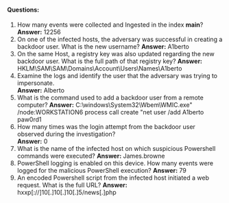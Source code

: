 #### Questions:

1. How many events were collected and Ingested in the index **main**?
   **Answer:** 12256
2. On one of the infected hosts, the adversary was successful in creating a backdoor user. What is the new username?
   **Answer:** A1berto
3. On the same Host, a registry key was also updated regarding the new backdoor user. What is the full path of that registry key?
   **Answer:** HKLM\SAM\SAM\Domains\Account\Users\Names\A1berto
4. Examine the logs and identify the user that the adversary was trying to impersonate.  
   **Answer:** Alberto
5. What is the command used to add a backdoor user from a remote computer?
   **Answer:** C:\windows\System32\Wbem\WMIC.exe" /node:WORKSTATION6 process call create "net user /add A1berto paw0rd1
6. How many times was the login attempt from the backdoor user observed during the investigation?  
   **Answer:** 0
7. What is the name of the infected host on which suspicious Powershell commands were executed?
   **Answer:** James.browne
8. PowerShell logging is enabled on this device. How many events were logged for the malicious PowerShell execution?
   **Answer:** 79
9. An encoded Powershell script from the infected host initiated a web request. What is the full URL?
   **Answer:** hxxp[://]10[.]10[.]10[.]5/news[.]php
